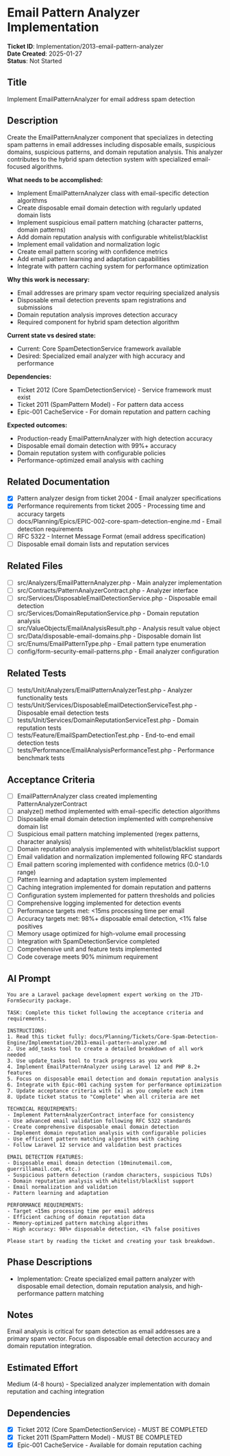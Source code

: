 # Email Pattern Analyzer Implementation

**Ticket ID**: Implementation/2013-email-pattern-analyzer  
**Date Created**: 2025-01-27  
**Status**: Not Started

## Title
Implement EmailPatternAnalyzer for email address spam detection

## Description
Create the EmailPatternAnalyzer component that specializes in detecting spam patterns in email addresses including disposable emails, suspicious domains, suspicious patterns, and domain reputation analysis. This analyzer contributes to the hybrid spam detection system with specialized email-focused algorithms.

**What needs to be accomplished:**
- Implement EmailPatternAnalyzer class with email-specific detection algorithms
- Create disposable email domain detection with regularly updated domain lists
- Implement suspicious email pattern matching (character patterns, domain patterns)
- Add domain reputation analysis with configurable whitelist/blacklist
- Implement email validation and normalization logic
- Create email pattern scoring with confidence metrics
- Add email pattern learning and adaptation capabilities
- Integrate with pattern caching system for performance optimization

**Why this work is necessary:**
- Email addresses are primary spam vector requiring specialized analysis
- Disposable email detection prevents spam registrations and submissions
- Domain reputation analysis improves detection accuracy
- Required component for hybrid spam detection algorithm

**Current state vs desired state:**
- Current: Core SpamDetectionService framework available
- Desired: Specialized email analyzer with high accuracy and performance

**Dependencies:**
- Ticket 2012 (Core SpamDetectionService) - Service framework must exist
- Ticket 2011 (SpamPattern Model) - For pattern data access
- Epic-001 CacheService - For domain reputation and pattern caching

**Expected outcomes:**
- Production-ready EmailPatternAnalyzer with high detection accuracy
- Disposable email domain detection with 99%+ accuracy
- Domain reputation system with configurable policies
- Performance-optimized email analysis with caching

## Related Documentation
- [x] Pattern analyzer design from ticket 2004 - Email analyzer specifications
- [x] Performance requirements from ticket 2005 - Processing time and accuracy targets
- [ ] docs/Planning/Epics/EPIC-002-core-spam-detection-engine.md - Email detection requirements
- [ ] RFC 5322 - Internet Message Format (email address specification)
- [ ] Disposable email domain lists and reputation services

## Related Files
- [ ] src/Analyzers/EmailPatternAnalyzer.php - Main analyzer implementation
- [ ] src/Contracts/PatternAnalyzerContract.php - Analyzer interface
- [ ] src/Services/DisposableEmailDetectionService.php - Disposable email detection
- [ ] src/Services/DomainReputationService.php - Domain reputation analysis
- [ ] src/ValueObjects/EmailAnalysisResult.php - Analysis result value object
- [ ] src/Data/disposable-email-domains.php - Disposable domain list
- [ ] src/Enums/EmailPatternType.php - Email pattern type enumeration
- [ ] config/form-security-email-patterns.php - Email analyzer configuration

## Related Tests
- [ ] tests/Unit/Analyzers/EmailPatternAnalyzerTest.php - Analyzer functionality tests
- [ ] tests/Unit/Services/DisposableEmailDetectionServiceTest.php - Disposable email detection tests
- [ ] tests/Unit/Services/DomainReputationServiceTest.php - Domain reputation tests
- [ ] tests/Feature/EmailSpamDetectionTest.php - End-to-end email detection tests
- [ ] tests/Performance/EmailAnalysisPerformanceTest.php - Performance benchmark tests

## Acceptance Criteria
- [ ] EmailPatternAnalyzer class created implementing PatternAnalyzerContract
- [ ] analyze() method implemented with email-specific detection algorithms
- [ ] Disposable email domain detection implemented with comprehensive domain list
- [ ] Suspicious email pattern matching implemented (regex patterns, character analysis)
- [ ] Domain reputation analysis implemented with whitelist/blacklist support
- [ ] Email validation and normalization implemented following RFC standards
- [ ] Email pattern scoring implemented with confidence metrics (0.0-1.0 range)
- [ ] Pattern learning and adaptation system implemented
- [ ] Caching integration implemented for domain reputation and patterns
- [ ] Configuration system implemented for pattern thresholds and policies
- [ ] Comprehensive logging implemented for detection events
- [ ] Performance targets met: <15ms processing time per email
- [ ] Accuracy targets met: 98%+ disposable email detection, <1% false positives
- [ ] Memory usage optimized for high-volume email processing
- [ ] Integration with SpamDetectionService completed
- [ ] Comprehensive unit and feature tests implemented
- [ ] Code coverage meets 90% minimum requirement

## AI Prompt
```
You are a Laravel package development expert working on the JTD-FormSecurity package.

TASK: Complete this ticket following the acceptance criteria and requirements.

INSTRUCTIONS:
1. Read this ticket fully: docs/Planning/Tickets/Core-Spam-Detection-Engine/Implementation/2013-email-pattern-analyzer.md
2. Use add_tasks tool to create a detailed breakdown of all work needed
3. Use update_tasks tool to track progress as you work
4. Implement EmailPatternAnalyzer using Laravel 12 and PHP 8.2+ features
5. Focus on disposable email detection and domain reputation analysis
6. Integrate with Epic-001 caching system for performance optimization
7. Update acceptance criteria with [x] as you complete each item
8. Update ticket status to "Complete" when all criteria are met

TECHNICAL REQUIREMENTS:
- Implement PatternAnalyzerContract interface for consistency
- Use advanced email validation following RFC 5322 standards
- Create comprehensive disposable email domain detection
- Implement domain reputation analysis with configurable policies
- Use efficient pattern matching algorithms with caching
- Follow Laravel 12 service and validation best practices

EMAIL DETECTION FEATURES:
- Disposable email domain detection (10minutemail.com, guerrillamail.com, etc.)
- Suspicious pattern detection (random characters, suspicious TLDs)
- Domain reputation analysis with whitelist/blacklist support
- Email normalization and validation
- Pattern learning and adaptation

PERFORMANCE REQUIREMENTS:
- Target <15ms processing time per email address
- Efficient caching of domain reputation data
- Memory-optimized pattern matching algorithms
- High accuracy: 98%+ disposable detection, <1% false positives

Please start by reading the ticket and creating your task breakdown.
```

## Phase Descriptions
- Implementation: Create specialized email pattern analyzer with disposable email detection, domain reputation analysis, and high-performance pattern matching

## Notes
Email analysis is critical for spam detection as email addresses are a primary spam vector. Focus on disposable email detection accuracy and domain reputation integration.

## Estimated Effort
Medium (4-8 hours) - Specialized analyzer implementation with domain reputation and caching integration

## Dependencies
- [x] Ticket 2012 (Core SpamDetectionService) - MUST BE COMPLETED
- [x] Ticket 2011 (SpamPattern Model) - MUST BE COMPLETED
- [x] Epic-001 CacheService - Available for domain reputation caching